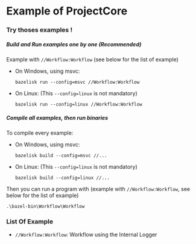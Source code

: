 # Example of ProjectCore

### Try thoses examples !

##### Build and Run examples one by one (Recommended)
Example with `//Workflow:Workflow` (see below for the list of example)
- On Windows, using msvc:
    ```
    bazelisk run --config=msvc //Workflow:Workflow
    ```
- On Linux: (This `--config=linux` is not mandatory)
    ```
    bazelisk run --config=linux //Workflow:Workflow
    ```

##### Compile all examples, then run binaries
To compile every example:
- On Windows, using msvc:
    ```
    bazelisk build --config=msvc //...
    ```
- On Linux: (This `--config=linux` is not mandatory)
    ```
    bazelisk build --config=linux //...
    ```

Then you can run a program with (example with `//Workflow:Workflow`, see below for the list of example)
```
.\bazel-bin\Workflow\Workflow
```

### List Of Example

- `//Workflow:Workflow`: Workflow using the Internal Logger
